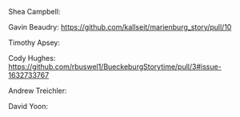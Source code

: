 Shea Campbell: 

Gavin Beaudry: https://github.com/kallseit/marienburg_story/pull/10

Timothy Apsey:

Cody Hughes: https://github.com/rbuswel1/BueckeburgStorytime/pull/3#issue-1632733767

Andrew Treichler:

David Yoon:
